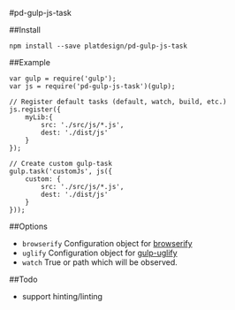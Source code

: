 #pd-gulp-js-task

##Install

	npm install --save platdesign/pd-gulp-js-task
	
##Example

	var gulp = require('gulp');
	var js = require('pd-gulp-js-task')(gulp);

	// Register default tasks (default, watch, build, etc.)
	js.register({
		myLib:{
			src: './src/js/*.js',
			dest: './dist/js'
		}
	});

	// Create custom gulp-task
	gulp.task('customJs', js({
		custom: {
			src: './src/js/*.js',
			dest: './dist/js'
		}
	}));


##Options

- `browserify` Configuration object for [browserify](https://github.com/substack/node-browserify)
- `uglify` Configuration object for [gulp-uglify](https://github.com/terinjokes/gulp-uglify)
- `watch` True or path which will be observed.


##Todo
- support hinting/linting